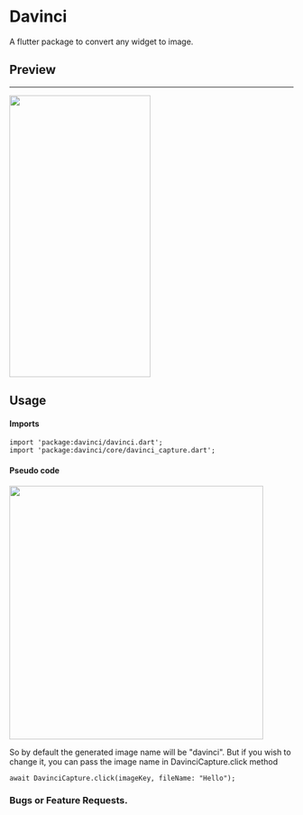 # Davinci
A flutter package to convert any widget to image.

## Preview
<hr>
<img src ="https://i.ibb.co/8bt4H43/ezgif-com-gif-maker.gif" width="250" height="500">

## Usage
#### Imports
```
import 'package:davinci/davinci.dart';
import 'package:davinci/core/davinci_capture.dart';
```

#### Pseudo code
<img src ="https://i.ibb.co/tCgQpM3/carbon-1.png" width="450" height="450">

So by default the generated image name will be "davinci". But if you wish to change it, you can pass the image name in  DavinciCapture.click method
```
await DavinciCapture.click(imageKey, fileName: "Hello");
```



### Bugs or Feature Requests.
